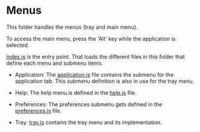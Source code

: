 # Menus

This folder handles the menus (tray and main menu).

To access the main menu, press the 'Alt' key while the application is selected.

[index.js](index.js) is the entry point. That loads the different files in this folder that define each menu and submenu items.

*  Application: The [application.js](application.js) file contains the submenu for the application tab. This submenu definition is also in use for the tray menu.

*  Help: The help menu is defined in the [help.js](help.js) file.

*  Preferences: The preferences submenu gets defined in the [preferences.js](preferences.js) file.

*  Tray: [tray.js](tray.js) contains the tray menu and its implementation.
